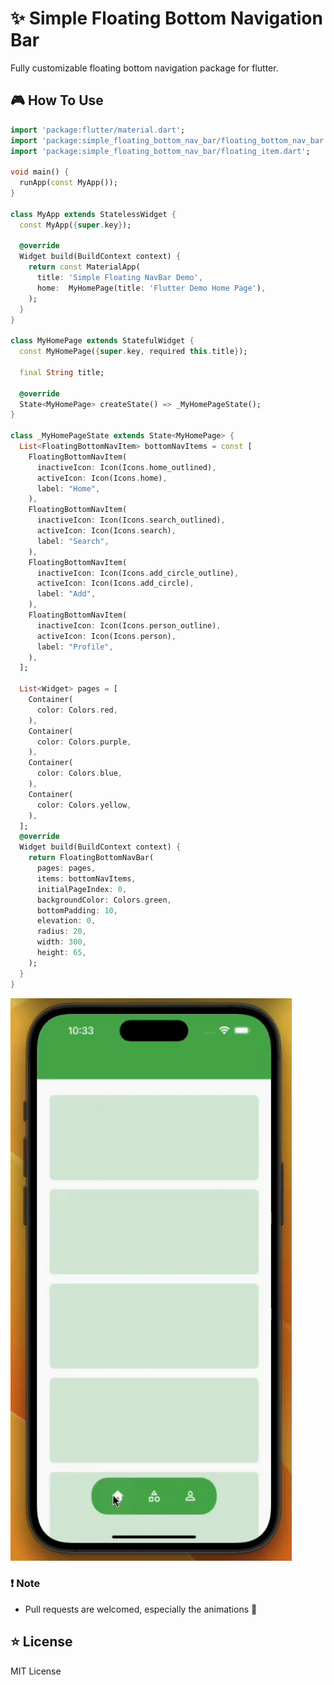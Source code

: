 # ✨ Simple Floating Bottom Navigation Bar


Fully customizable floating bottom navigation package for flutter.

## 🎮 How To Use

```dart
import 'package:flutter/material.dart';
import 'package:simple_floating_bottom_nav_bar/floating_bottom_nav_bar.dart';
import 'package:simple_floating_bottom_nav_bar/floating_item.dart';

void main() {
  runApp(const MyApp());
}

class MyApp extends StatelessWidget {
  const MyApp({super.key});

  @override
  Widget build(BuildContext context) {
    return const MaterialApp(
      title: 'Simple Floating NavBar Demo',
      home:  MyHomePage(title: 'Flutter Demo Home Page'),
    );
  }
}

class MyHomePage extends StatefulWidget {
  const MyHomePage({super.key, required this.title});

  final String title;

  @override
  State<MyHomePage> createState() => _MyHomePageState();
}

class _MyHomePageState extends State<MyHomePage> {
  List<FloatingBottomNavItem> bottomNavItems = const [
    FloatingBottomNavItem(
      inactiveIcon: Icon(Icons.home_outlined),
      activeIcon: Icon(Icons.home),
      label: "Home",
    ),
    FloatingBottomNavItem(
      inactiveIcon: Icon(Icons.search_outlined),
      activeIcon: Icon(Icons.search),
      label: "Search",
    ),
    FloatingBottomNavItem(
      inactiveIcon: Icon(Icons.add_circle_outline),
      activeIcon: Icon(Icons.add_circle),
      label: "Add",
    ),
    FloatingBottomNavItem(
      inactiveIcon: Icon(Icons.person_outline),
      activeIcon: Icon(Icons.person),
      label: "Profile",
    ),
  ];

  List<Widget> pages = [
    Container(
      color: Colors.red,
    ),
    Container(
      color: Colors.purple,
    ),
    Container(
      color: Colors.blue,
    ),
    Container(
      color: Colors.yellow,
    ),
  ];
  @override
  Widget build(BuildContext context) {
    return FloatingBottomNavBar(
      pages: pages,
      items: bottomNavItems,
      initialPageIndex: 0,
      backgroundColor: Colors.green,
      bottomPadding: 10,
      elevation: 0,
      radius: 20,
      width: 300,
      height: 65,
    );
  }
}


```


<img width="450" height="900" src="https://raw.githubusercontent.com/Strange-Philip/simple_floating_bottom_nav_bar/main/images/floating.gif">

### ❗️ Note

- Pull requests are welcomed, especially the animations 🙂

## ⭐️ License

MIT License
